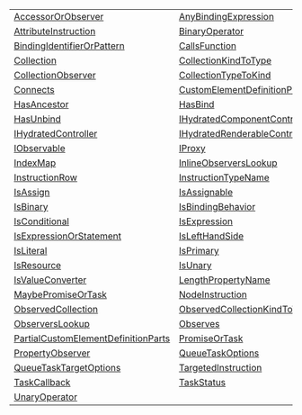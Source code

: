 |                                                                                                              |                                                                                                |
| ------------------------------------------------------------------------------------------------------------ | ---------------------------------------------------------------------------------------------- |
| [AccessorOrObserver](/runtime/typealias/observation/accessororobserver.md)                                   | [AnyBindingExpression](/runtime/typealias/ast/anybindingexpression.md)                         |
| [AttributeInstruction](/runtime/typealias/definitions/attributeinstruction.md)                               | [BinaryOperator](/runtime/typealias/ast/binaryoperator.md)                                     |
| [BindingIdentifierOrPattern](/runtime/typealias/ast/bindingidentifierorpattern.md)                           | [CallsFunction](/runtime/typealias/ast/callsfunction.md)                                       |
| [Collection](/runtime/typealias/observation/collection.md)                                                   | [CollectionKindToType](/runtime/typealias/observation/collectionkindtotype.md)                 |
| [CollectionObserver](/runtime/typealias/observation/collectionobserver.md)                                   | [CollectionTypeToKind](/runtime/typealias/observation/collectiontypetokind.md)                 |
| [Connects](/runtime/typealias/ast/connects.md)                                                               | [CustomElementDefinitionParts](/runtime/typealias/definitions/customelementdefinitionparts.md) |
| [HasAncestor](/runtime/typealias/ast/hasancestor.md)                                                         | [HasBind](/runtime/typealias/ast/hasbind.md)                                                   |
| [HasUnbind](/runtime/typealias/ast/hasunbind.md)                                                             | [IHydratedComponentController](/runtime/typealias/lifecycle/ihydratedcomponentcontroller.md)   |
| [IHydratedController](/runtime/typealias/lifecycle/ihydratedcontroller.md)                                   | [IHydratedRenderableController](/runtime/typealias/lifecycle/ihydratedrenderablecontroller.md) |
| [IObservable](/runtime/typealias/observation/iobservable.md)                                                 | [IProxy](/runtime/typealias/observation/iproxy.md)                                             |
| [IndexMap](/runtime/typealias/observation/indexmap.md)                                                       | [InlineObserversLookup](/runtime/typealias/observation/inlineobserverslookup.md)               |
| [InstructionRow](/runtime/typealias/definitions/instructionrow.md)                                           | [InstructionTypeName](/runtime/typealias/definitions/instructiontypename.md)                   |
| [IsAssign](/runtime/typealias/ast/isassign.md)                                                               | [IsAssignable](/runtime/typealias/ast/isassignable.md)                                         |
| [IsBinary](/runtime/typealias/ast/isbinary.md)                                                               | [IsBindingBehavior](/runtime/typealias/ast/isbindingbehavior.md)                               |
| [IsConditional](/runtime/typealias/ast/isconditional.md)                                                     | [IsExpression](/runtime/typealias/ast/isexpression.md)                                         |
| [IsExpressionOrStatement](/runtime/typealias/ast/isexpressionorstatement.md)                                 | [IsLeftHandSide](/runtime/typealias/ast/islefthandside.md)                                     |
| [IsLiteral](/runtime/typealias/ast/isliteral.md)                                                             | [IsPrimary](/runtime/typealias/ast/isprimary.md)                                               |
| [IsResource](/runtime/typealias/ast/isresource.md)                                                           | [IsUnary](/runtime/typealias/ast/isunary.md)                                                   |
| [IsValueConverter](/runtime/typealias/ast/isvalueconverter.md)                                               | [LengthPropertyName](/runtime/typealias/observation/lengthpropertyname.md)                     |
| [MaybePromiseOrTask](/runtime/typealias/lifecycle-task/maybepromiseortask.md)                                | [NodeInstruction](/runtime/typealias/definitions/nodeinstruction.md)                           |
| [ObservedCollection](/runtime/typealias/observation/observedcollection.md)                                   | [ObservedCollectionKindToType](/runtime/typealias/observation/observedcollectionkindtotype.md) |
| [ObserversLookup](/runtime/typealias/observation/observerslookup.md)                                         | [Observes](/runtime/typealias/ast/observes.md)                                                 |
| [PartialCustomElementDefinitionParts](/runtime/typealias/definitions/partialcustomelementdefinitionparts.md) | [PromiseOrTask](/runtime/typealias/lifecycle-task/promiseortask.md)                            |
| [PropertyObserver](/runtime/typealias/observation/propertyobserver.md)                                       | [QueueTaskOptions](/runtime/typealias/scheduler/queuetaskoptions.md)                           |
| [QueueTaskTargetOptions](/runtime/typealias/scheduler/queuetasktargetoptions.md)                             | [TargetedInstruction](/runtime/typealias/definitions/targetedinstruction.md)                   |
| [TaskCallback](/runtime/typealias/scheduler/taskcallback.md)                                                 | [TaskStatus](/runtime/typealias/scheduler/taskstatus.md)                                       |
| [UnaryOperator](/runtime/typealias/ast/unaryoperator.md)                                                     |                                                                                                |